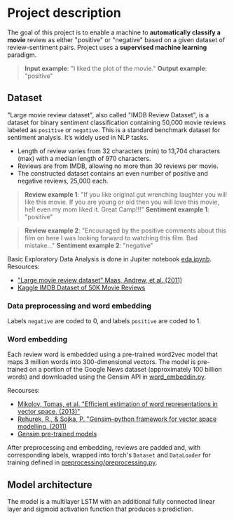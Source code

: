 # Project description
The goal of this project is to enable a machine to **automatically classify a movie** review as either "positive" or "negative" based on a given dataset of review-sentiment pairs. Project uses a **supervised machine learning** paradigm.
> **Input example**: "I liked the plot of the movie."
> **Output example**: "positive"

## Dataset
"Large movie review dataset", also called "IMDB Review Dataset", is a dataset for binary sentiment classification containing 50,000 movie reviews labeled as `positive` or `negative`. This is a standard benchmark dataset for sentiment analysis. It’s widely used in NLP tasks.

* Length of review varies from 32 characters (min) to 13,704 characters (max) with a median length of 970 characters.  
* Reviews are from IMDB, allowing no more than 30 reviews per movie.
* The constructed dataset contains an even number of positive and negative reviews, 25,000 each.

> **Review example 1**: "If you like original gut wrenching laughter you will like this movie. If you are young or old then you will love this movie, hell even my mom liked it. Great Camp!!!"
**Sentiment example 1**: "positive"


> **Review example 2**: "Encouraged by the positive comments about this film on here I was looking forward to watching this film. Bad mistake..."
**Sentiment example 2**: "negative"

Basic Exploratory Data Analysis is done in Jupiter notebook [eda.ipynb]().
Resources:
* ["Large movie review dataset" Maas, Andrew, et al. (2011)](https://ai.stanford.edu/~amaas/data/sentiment/)
* [Kaggle IMDB Dataset of 50K Movie Reviews](https://www.kaggle.com/datasets/lakshmi25npathi/imdb-dataset-of-50k-movie-reviews)

### Data preprocessing and word embedding
Labels `negative` are coded to $0$, and labels `positive` are coded to $1$.

### Word embedding
Each review word is embedded using a pre-trained word2vec model that maps 3 million words into 300-dimensional vectors. The model is pre-trained on a portion of the Google News dataset (approximately 100 billion words) and downloaded using the Gensim API in [word_embeddin.py]().

Recourses:
* [Mikolov, Tomas, et al. "Efficient estimation of word representations in vector space. (2013)"](https://arxiv.org/abs/1301.3781)
* [Rehurek, R., & Sojka, P. "Gensim–python framework for vector space modelling. (2011)](https://radimrehurek.com/gensim/intro.html)
* [Gensim pre-trained models](https://radimrehurek.com/gensim/auto_examples/howtos/run_downloader_api.html)

After preprocessing and embedding, reviews are padded and, with corresponding labels, wrapped into torch's `Dataset` and `DataLoader` for training defined in [preprocessing/preprocessing.py]().

## Model architecture

The model is a multilayer LSTM with an additional fully connected linear layer and sigmoid activation function that produces a prediction. 




